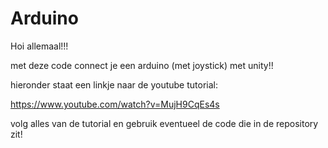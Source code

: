 # Arduino

Hoi allemaal!!! 

met deze code connect je een arduino (met joystick) met unity!! 

hieronder staat een linkje naar de youtube tutorial: 

https://www.youtube.com/watch?v=MujH9CqEs4s

volg alles van de tutorial en gebruik eventueel de code die in de repository zit! 
